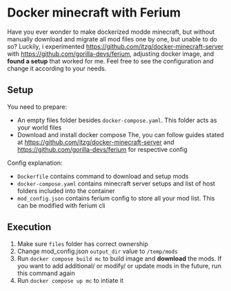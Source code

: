 # Docker minecraft with Ferium
Have you ever wonder to make dockerized modde minecraft, but without manually download and migrate all mod files one by one, but unable to do so?
Luckily, i experimented https://github.com/itzg/docker-minecraft-server with https://github.com/gorilla-devs/ferium, adjusting docker image, and **found a setup** that worked for me. Feel free to see the configuration and change it according to your needs.

## Setup
You need to prepare:
- An empty files folder besides `docker-compose.yaml`. This folder acts as your world files
- Download and install docker compose
  The, you can follow guides stated at https://github.com/itzg/docker-minecraft-server and https://github.com/gorilla-devs/ferium for respective config

Config explanation:
- `Dockerfile` contains command to download and setup mods
- `docker-compose.yaml` contains minecraft server setups and list of host folders included into the container
- `mod_config.json` contains ferium config to store all your mod list. This can be modified with ferium cli

## Execution
1. Make sure `files` folder has correct ownership
2. Change mod_config.json `output_dir` value to `/temp/mods`
3. Run `docker compose build mc` to build image and **download** the mods. If you want to add additional/ or modify/ or update mods in the future, run this command again
4. Run `docker compose up mc` to intiate it
